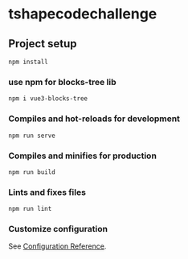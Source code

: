 # tshapecodechallenge

## Project setup
```
npm install
```

### use npm for blocks-tree lib
```
npm i vue3-blocks-tree
```

### Compiles and hot-reloads for development
```
npm run serve
```

### Compiles and minifies for production
```
npm run build
```

### Lints and fixes files
```
npm run lint
```

### Customize configuration
See [Configuration Reference](https://cli.vuejs.org/config/).
